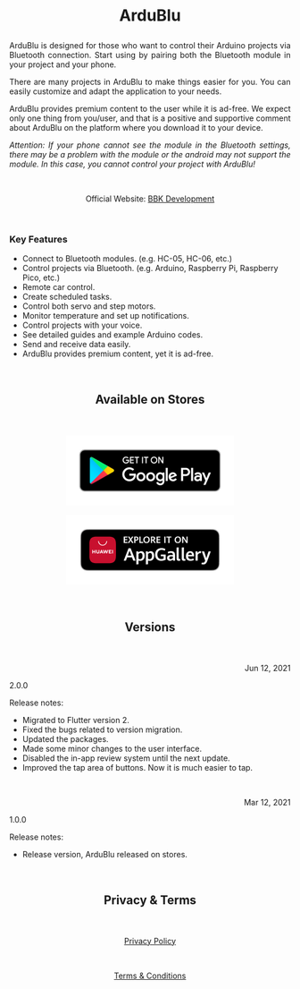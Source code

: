 # <p align="center">ArduBlu</p> 

<p align="justify">ArduBlu is designed for those who want to control their Arduino projects via Bluetooth connection. Start using by pairing both the Bluetooth module in your project and your phone.</p>

<p align="justify">There are many projects in ArduBlu to make things easier for you. You can easily customize and adapt the application to your needs.</p>

<p align="justify">ArduBlu provides premium content to the user while it is ad-free. We expect only one thing from you/user, and that is a positive and supportive comment about ArduBlu on the platform where you download it to your device.</p>

<p align="justify"><i>Attention: If your phone cannot see the module in the Bluetooth settings, there may be a problem with the module or the android may not support the module. In this case, you cannot control your project with ArduBlu!</i></p>

&nbsp;

<p align="center">Official Website: <a href="https://www.bbkdevelopment.com/bbk-development/ardublu">BBK Development</a></p>

&nbsp;

### Key Features
-	Connect to Bluetooth modules. (e.g. HC-05, HC-06, etc.)
-   Control projects via Bluetooth. (e.g. Arduino, Raspberry Pi, Raspberry Pico, etc.)
-   Remote car control.
-   Create scheduled tasks.
-   Control both servo and step motors.
-   Monitor temperature and set up notifications.
-   Control projects with your voice.
-   See detailed guides and example Arduino codes.
-   Send and receive data easily.
-   ArduBlu provides premium content, yet it is ad-free.

&nbsp;

## <p align="center">Available on Stores</p> 

&nbsp;

[<p align="center"><img src="images/badge-black1.png" width="300"></p>](https://play.google.com/store/apps/details?id=com.BBKDevelopment.ArduBlu)[<p align="center"><img src="images/badge-black2.png" width="300"></p>](https://appgallery.huawei.com/#/app/C104396175)

&nbsp;

## <p align="center">Versions</p> 

&nbsp;

<p align=right>Jun 12, 2021</p>
<p align=left>2.0.0</p> 

Release notes:

- Migrated to Flutter version 2.
- Fixed the bugs related to version migration.
- Updated the packages.
- Made some minor changes to the user interface.
- Disabled the in-app review system until the next update.
- Improved the tap area of buttons. Now it is much easier to tap.

&nbsp;
&nbsp;

<p align=right>Mar 12, 2021</p>
<p align=left>1.0.0</p>

Release notes:

- Release version, ArduBlu released on stores.

&nbsp;

## <p align="center">Privacy & Terms</p> 

&nbsp;

[<p align="center">Privacy Policy</p>](https://www.bbkdevelopment.com/bbk-development/ardublu/privacy-policy)

&nbsp;

[<p align="center">Terms & Conditions</p>](https://www.bbkdevelopment.com/bbk-development/ardublu/terms-and-conditions)